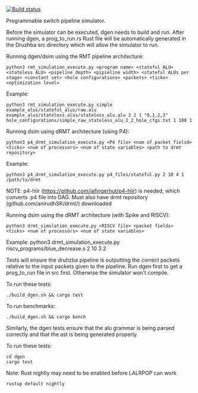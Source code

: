 [![Build status](https://ci.appveyor.com/api/projects/status/fkguas3fm87takto?svg=true)](https://ci.appveyor.com/project/anirudhSK/druzhba-j5ou7)


Programmable switch pipeline simulator.

Before the simulator can be executed, dgen needs to build
and run. After running dgen, a prog_to_run.rs Rust file
will be automatically generated in the Druzhba src directory 
which will allow the simulator to run.


Running dgen/dsim using the RMT pipeline architecture:

    python3 rmt_simulation_execute.py <program name> <stateful ALU> <stateless ALU> <pipeline depth> <pipieline width> <stateful ALUs per stage> <constant set> <hole configurations> <packets> <ticks> <optimization level>

Example:

    python3 rmt_simulation_execute.py simple example_alus/stateful_alus/raw.alu example_alus/stateless_alus/stateless_alu.alu 2 2 1 "0,1,2,3" hole_configurations/simple_raw_stateless_alu_2_2_hole_cfgs.txt 1 100 1

Running dsim using dRMT architecture (using P4):

    python3 p4_drmt_simulation_execute.py <P4 file> <num of packet fielsd> <ticks> <num of processors> <num of state variables> <path to drmt repository>

Example:

    python3 p4_drmt_simulation_execute.py p4_files/stateful.py 2 10 4 1 /path/to/drmt
  
NOTE: p4-hlir (https://github.com/jafingerhut/p4-hlir) is needed, which converts .p4 file into DAG.
Must also have drmt repository (github.com/anirudhSK/drmt/) downloaded 

Running dsim using the dRMT architecture (with Spike and RISCV):

    python3 drmt_simulation_execute.py <RISCV file> <packet fields> <ticks> <num of processors> <num of state variables>

Example:
    python3 drmt_simulation_execute.py riscv_programs/blue_decrease.s 2 10 3 2

Tests will ensure the druhzba pipeline is outputting
the correct packets relative to the input packets
given to the pipeline. Run dgen first to get a 
prog_to_run file in src first. Otherwise the simulator
won't compile. 

To run these tests:

    ./build_dgen.sh && cargo test

To run benchmarks:

    ./build_dgen.sh && cargo bench

Similarly, the dgen tests ensure that the alu grammar
is being parsed correctly and that the ast is being
generated properly. 

To run these tests:

    cd dgen
    cargo test

Note: Rust nightly may need to be enabled before LALRPOP
can work

    rustup default nightly

